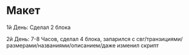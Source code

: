 # Макет

1й День: Сделал 2 блока


2й День: 7-8 Часов, сделал 4 блока, запарился с свг/транзициями/размерами/названиями/описанием/даже изменил скрипт
